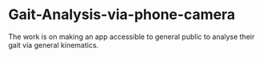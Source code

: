 # Gait-Analysis-via-phone-camera
The work is on making an app accessible to general public to analyse their gait via general kinematics.
